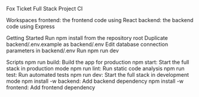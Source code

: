 Fox Ticket Full Stack Project
CI

Workspaces
frontend: the frontend code using React
backend: the backend code using Express

Getting Started
Run npm install from the repository root
Duplicate backend/.env.example as backend/.env
Edit database connection parameters in backend/.env
Run npm run dev

Scripts
npm run build: Build the app for production
npm start: Start the full stack in production mode
npm run lint: Run static code analysis
npm run test: Run automated tests
npm run dev: Start the full stack in development mode
npm install <pkg> -w backend: Add backend dependency
npm install <pkg> -w frontend: Add frontend dependency